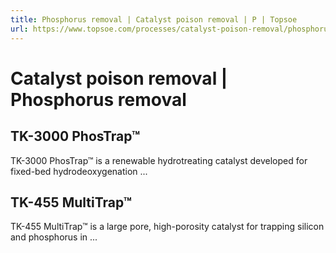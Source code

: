 ```yaml
---
title: Phosphorus removal | Catalyst poison removal | P | Topsoe
url: https://www.topsoe.com/processes/catalyst-poison-removal/phosphorus-removal#main-content
---
```


# Catalyst poison removal | Phosphorus removal

## TK-3000 PhosTrap™

TK-3000 PhosTrap™ is a renewable hydrotreating catalyst developed for fixed-bed hydrodeoxygenation ...

## TK-455 MultiTrap™

TK-455 MultiTrap™ is a large pore, high-porosity catalyst for trapping silicon and phosphorus in ...